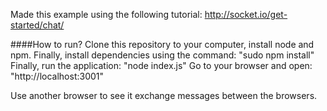 Made this example using the following tutorial:
http://socket.io/get-started/chat/

####How to run?
Clone this repository to your computer, install node and npm. Finally, install dependencies using the command:
"sudo npm install"
Finally, run the application:
"node index.js"
Go to your browser and open: "http://localhost:3001"

Use another browser to see it exchange messages between the browsers.

